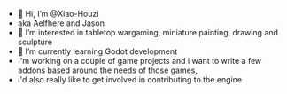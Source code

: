- 👋 Hi, I’m @Xiao-Houzi
- aka Aelfhere and Jason
- 👀 I’m interested in tabletop wargaming, miniature painting, drawing and sculpture
- 🌱 I’m currently learning Godot development
- I'm working on a couple of game projects and i want to write a few addons based around the needs of those games,
-  i'd also really like to get involved in contributing to the engine 


<!---
Xiao-Houzi/Xiao-Houzi is a ✨ special ✨ repository because its `README.md` (this file) appears on your GitHub profile.
You can click the Preview link to take a look at your changes.
--->
